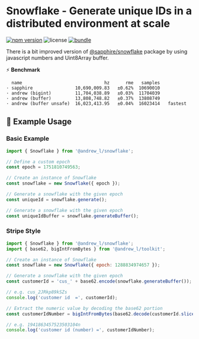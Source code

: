 # Snowflake - Generate unique IDs in a distributed environment at scale

[![npm version][npm-version-src]][npm-version-href]
![license][license-src]
[![bundle][bundle-src]][bundle-href]

There is a bit improved version of [@sapphire/snowflake](https://github.com/sapphiredev/utilities/tree/main/packages/snowflake) package by using javascript numbers and Uint8Array buffer.

⚡ **Benchmark**

```
  name                               hz      rme   samples
· sapphire                10,690,009.83   ±0.62%  10690010
· andrew (bigint)         11,704,038.89   ±0.03%  11704039
· andrew (buffer)         13,808,748.82   ±0.37%  13808749
· andrew (buffer unsafe)  16,023,413.95   ±0.04%  16023414   fastest
```

<!-- install placeholder -->

## 🚀 Example Usage

### Basic Example

```javascript
import { Snowflake } from '@andrew_l/snowflake';

// Define a custom epoch
const epoch = 1751810749563;

// Create an instance of Snowflake
const snowflake = new Snowflake({ epoch });

// Generate a snowflake with the given epoch
const uniqueId = snowflake.generate();

// Generate a snowflake with the given epoch
const uniqueIdBuffer = snowflake.generateBuffer();
```

### Stripe Style

```javascript
import { Snowflake } from '@andrew_l/snowflake';
import { base62, bigIntFromBytes } from '@andrew_l/toolkit';

// Create an instance of Snowflake
const snowflake = new Snowflake({ epoch: 1288834974657 });

// Generate a snowflake with the given epoch
const customerId = 'cus_' + base62.encode(snowflake.generateBuffer());

// e.g. cus_2JRkp89kSZs
console.log('customer id  =', customerId);

// Extract the numeric value by decoding the base62 portion
const customerIdNumber = bigIntFromBytes(base62.decode(customerId.slice(4)));

// e.g. 1941863457523503104n
console.log('customer id (number) =', customerIdNumber);
```

<!-- Badges -->

[npm-version-src]: https://img.shields.io/npm/v/@andrew_l/snowflake?style=flat
[npm-version-href]: https://npmjs.com/package/@andrew_l/snowflake
[bundle-src]: https://img.shields.io/bundlephobia/min/@andrew_l/snowflake?style=flat
[bundle-href]: https://bundlephobia.com/result?p=@andrew_l/snowflake
[license-src]: https://img.shields.io/npm/l/@andrew_l/snowflake?style=flat
